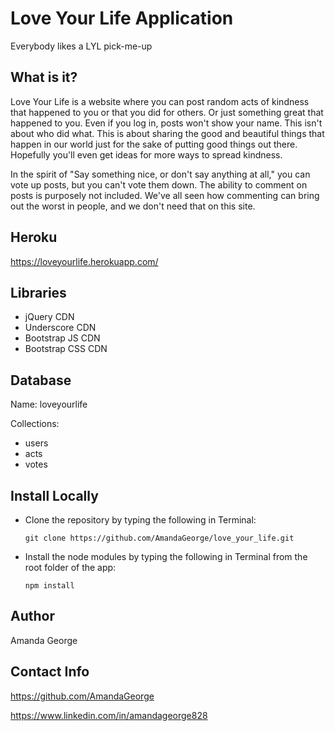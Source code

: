 # Love Your Life Application
Everybody likes a LYL pick-me-up

What is it?
-----------
Love Your Life is a website where you can post random acts of kindness that happened to you or that you did for others. Or just something great that happened to you. Even if you log in, posts won't show your name. This isn't about who did what. This is about sharing the good and beautiful things that happen in our world just for the sake of putting good things out there. Hopefully you'll even get ideas for more ways to spread kindness. 


In the spirit of "Say something nice, or don't say anything at all," you can vote up posts, but you can't vote them down. The ability to comment on posts is purposely not included. We've all seen how commenting can bring out the worst in people, and we don't need that on this site.

Heroku
------
https://loveyourlife.herokuapp.com/

Libraries
---------
- jQuery CDN
- Underscore CDN
- Bootstrap JS CDN
- Bootstrap CSS CDN

Database
--------
Name:
loveyourlife

Collections:
- users
- acts
- votes

Install Locally
---------------
- Clone the repository by typing the following in Terminal:

	`git clone https://github.com/AmandaGeorge/love_your_life.git`
- Install the node modules by typing the following in Terminal from the root folder of the app:

	`npm install`

Author
------
Amanda George

Contact Info
------------
https://github.com/AmandaGeorge

https://www.linkedin.com/in/amandageorge828